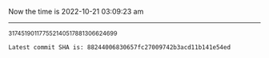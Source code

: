 Now the time is 2022-10-21 03:09:23 am

---

<small>317451901177552140517881306624699</small>

```txt
Latest commit SHA is: 88244006830657fc27009742b3acd11b141e54ed
```
